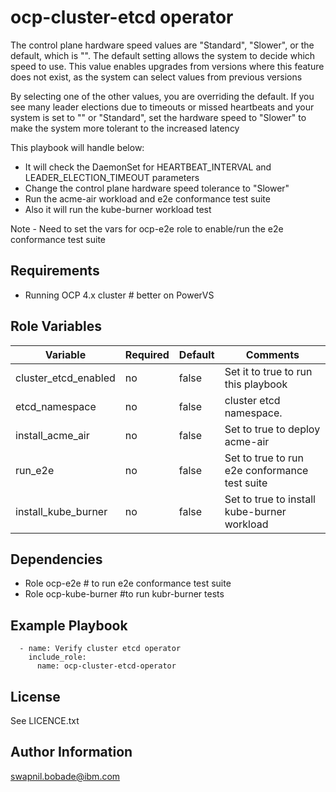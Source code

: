 ocp-cluster-etcd operator
=========================

The control plane hardware speed values are "Standard", "Slower", or the default, which is "".
The default setting allows the system to decide which speed to use. This value enables upgrades from versions where this feature does not exist, as the system can select values from previous versions

By selecting one of the other values, you are overriding the default. If you see many leader elections due to timeouts or missed heartbeats and your system is set to "" or "Standard", set the hardware speed to "Slower" to make the system more tolerant to the increased latency

This playbook will handle below:
- It will check the DaemonSet for HEARTBEAT_INTERVAL and LEADER_ELECTION_TIMEOUT parameters
- Change the control plane hardware speed tolerance to "Slower"
- Run the acme-air workload and e2e conformance test suite
- Also it will run the kube-burner workload test

Note -
Need to set the vars for ocp-e2e role to enable/run the e2e conformance test suite

Requirements
------------

 - Running OCP 4.x cluster # better on PowerVS

Role Variables
--------------
| Variable                       | Required | Default     | Comments                                       |
|--------------------------------|----------|-------------|------------------------------------------------|
| cluster_etcd_enabled           | no       |    false    | Set it to true to run this playbook            |
| etcd_namespace                 | no       |    false    | cluster etcd namespace.                        |
| install_acme_air               | no       |    false    | Set to true to deploy acme-air                 |
| run_e2e                        | no       |    false    | Set to true to run e2e conformance test suite  |
| install_kube_burner            | no       |    false    | Set to true to install kube-burner workload    |


Dependencies
------------

 - Role ocp-e2e  # to run e2e conformance test suite
 - Role ocp-kube-burner  #to run kubr-burner tests

Example Playbook
----------------

```
  - name: Verify cluster etcd operator
    include_role:
      name: ocp-cluster-etcd-operator
```

License
-------

See LICENCE.txt

Author Information
------------------

swapnil.bobade@ibm.com
